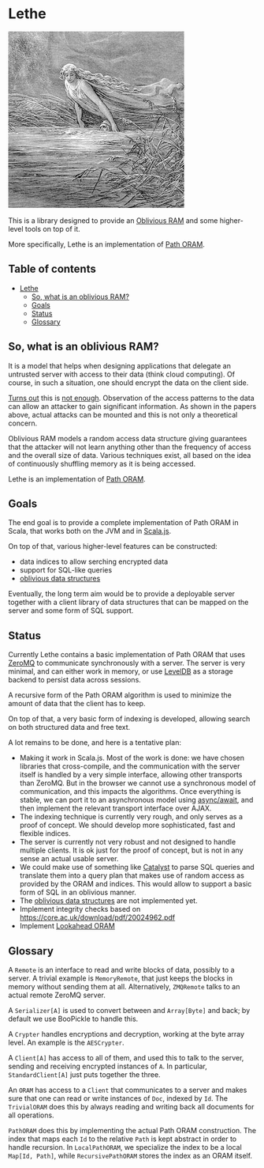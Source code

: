# Lethe

![logo](https://raw.githubusercontent.com/andreaferretti/lethe/master/lethe.png)

This is a library designed to provide an [Oblivious RAM](http://outsourcedbits.org/2013/12/20/how-to-search-on-encrypted-data-part-4-oblivious-rams/)
and some higher-level tools on top of it.

More specifically, Lethe is an implementation of [Path ORAM](https://eprint.iacr.org/2013/280.pdf).

Table of contents
-----------------

<!-- TOC depthFrom:1 depthTo:6 withLinks:1 updateOnSave:1 orderedList:0 -->

- [Lethe](#lethe)
	- [So, what is an oblivious RAM?](#so-what-is-an-oblivious-ram)
	- [Goals](#goals)
	- [Status](#status)
	- [Glossary](#glossary)

<!-- /TOC -->

## So, what is an oblivious RAM?

It is a model that helps when designing applications that delegate an untrusted
server with access to their data (think cloud computing). Of course, in such a
situation, one should encrypt the data on the client side.

[Turns out](https://personal.utdallas.edu/~mxk055100/publications/ndss2012.pdf) this
is [not enough](https://eprint.iacr.org/2013/163.pdf). Observation of the access
patterns to the data can allow an attacker to gain significant information. As
shown in the papers above, actual attacks can be mounted and this is not only a
theoretical concern.

Oblivious RAM models a random access data structure giving guarantees that the
attacker will not learn anything other than the frequency of access and the
overall size of data. Various techniques exist, all based on the idea of
continuously shuffling memory as it is being accessed.

Lethe is an implementation of [Path ORAM](https://eprint.iacr.org/2013/280.pdf).

## Goals

The end goal is to provide a complete implementation of Path ORAM in Scala, that
works both on the JVM and in [Scala.js](http://www.scala-js.org/).

On top of that, various higher-level features can be constructed:

* data indices to allow serching encrypted data
* support for SQL-like queries
* [oblivious data structures](https://eprint.iacr.org/2014/185.pdf)

Eventually, the long term aim would be to provide a deployable server together
with a client library of data structures that can be mapped on the server and
some form of SQL support.

## Status

Currently Lethe contains a basic implementation of Path ORAM that uses
[ZeroMQ](http://zeromq.org/) to communicate synchronously with a server.
The server is very minimal, and can either work in memory, or use
[LevelDB](https://github.com/wlu-mstr/leveldb-java) as a storage backend to
persist data across sessions.

A recursive form of the Path ORAM algorithm is used to minimize the amount of
data that the client has to keep.

On top of that, a very basic form of indexing is developed, allowing search
on both structured data and free text.

A lot remains to be done, and here is a tentative plan:

* Making it work in Scala.js. Most of the work is done: we have chosen
  libraries that cross-compile, and the communication with the server itself
  is handled by a very simple interface, allowing other transports than
  ZeroMQ. But in the browser we cannot use a synchronous model of communication,
  and this impacts the algorithms. Once everything is stable, we can port it
  to an asynchronous model using [async/await](https://github.com/scala/async),
  and then implement the relevant transport interface over AJAX.
* The indexing technique is currently very rough, and only serves as a proof
  of concept. We should develop more sophisticated, fast and flexible indices.
* The server is currently not very robust and not designed to handle multiple
  clients. It is ok just for the proof of concept, but is not in any sense an
  actual usable server.
* We could make use of something like [Catalyst](https://github.com/apache/spark/tree/master/sql/catalyst)
  to parse SQL queries and translate them into a query plan that makes use of
  random access as provided by the ORAM and indices. This would allow to
  support a basic form of SQL in an oblivious manner.
* The [oblivious data structures](https://eprint.iacr.org/2014/185.pdf) are not
  implemented yet.
* Implement integrity checks based on https://core.ac.uk/download/pdf/20024962.pdf
* Implement [Lookahead ORAM](https://eprint.iacr.org/2018/268.pdf)


## Glossary

A `Remote` is an interface to read and write blocks of data, possibly to a
server. A trivial example is `MemoryRemote`, that just keeps the blocks in
memory without sending them at all. Alternatively, `ZMQRemote` talks to an
actual remote ZeroMQ server.

A `Serializer[A]` is used to convert between and `Array[Byte]` and back;
by default we use BooPickle to handle this.

A `Crypter` handles encryptions and decryption, working at the byte array
level. An example is the `AESCrypter`.

A `Client[A]` has access to all of them, and used this to talk to the server,
sending and receiving encrypted instances of `A`. In particular,
`StandardClient[A]` just puts together the three.

An `ORAM` has access to a `Client` that communicates to a server
and makes sure that one can read or write instances of `Doc`, indexed by `Id`.
The `TrivialORAM` does this by always reading and writing back all
documents for all operations.

`PathORAM` does this by implementing the actual Path ORAM construction.
The index that maps each `Id` to the relative `Path` is kept abstract in
order to handle recursion. In `LocalPathORAM`, we specialize the index
to be a local `Map[Id, Path]`, while `RecursivePathORAM` stores the
index as an ORAM itself.
